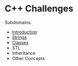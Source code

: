 # C++ Challenges

Subdomains:
- [Introduction](./introduction)
- [Strings](./strings)
- [Classes](./classes)
- STL
- Inheritance
- Other Concepts
